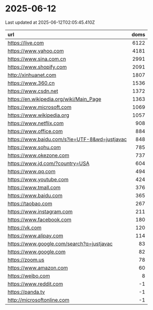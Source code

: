# 2025-06-12

<!-- BEGIN -->
Last updated at 2025-06-12T02:05:45.410Z

url | doms
:- | -:
https://live.com | 6122
https://www.yahoo.com | 4181
https://www.sina.com.cn | 2991
https://www.shopify.com | 2091
http://xinhuanet.com | 1807
https://www.360.cn | 1536
https://www.csdn.net | 1372
https://en.wikipedia.org/wiki/Main_Page | 1363
https://www.microsoft.com | 1069
https://www.wikipedia.org | 1057
https://www.netflix.com | 908
https://www.office.com | 884
https://www.baidu.com/s?ie=UTF-8&wd=justjavac | 848
https://www.sohu.com | 785
https://www.okezone.com | 737
https://www.jd.com/?country=USA | 604
https://www.qq.com | 494
https://www.youtube.com | 424
https://www.tmall.com | 376
https://www.baidu.com | 365
https://taobao.com | 267
https://www.instagram.com | 211
https://www.facebook.com | 180
https://vk.com | 120
https://www.alipay.com | 114
https://www.google.com/search?q=justjavac | 83
https://www.google.com | 82
https://zoom.us | 78
https://www.amazon.com | 60
https://weibo.com | 8
https://www.reddit.com | -1
https://panda.tv | -1
http://microsoftonline.com | -1
<!-- END -->
